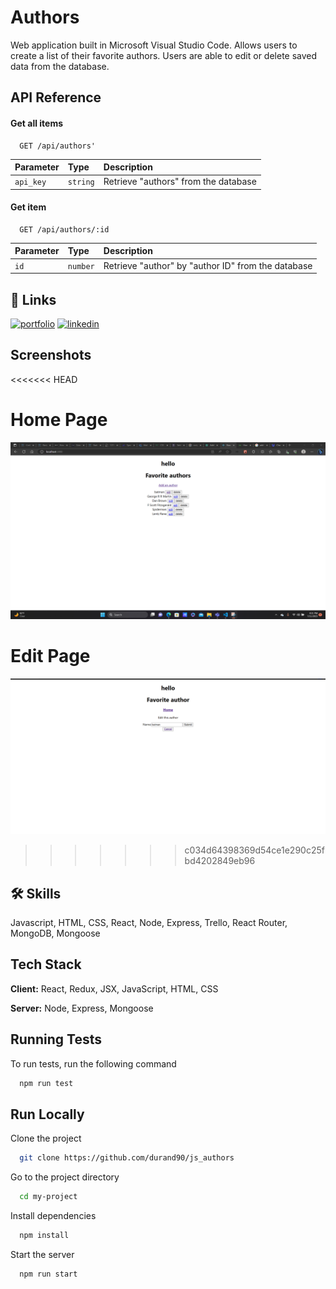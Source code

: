 
# Authors

Web application built in Microsoft Visual Studio Code. Allows users to create a list of their favorite authors. Users are able to edit or delete saved data from the database.


## API Reference

#### Get all items

```http
  GET /api/authors'
```

| Parameter | Type     | Description                |
| :-------- | :------- | :------------------------- |
| `api_key` | `string` | Retrieve "authors" from the database |

#### Get item

```http
  GET /api/authors/:id
```

| Parameter | Type     | Description                       |
| :-------- | :------- | :-------------------------------- |
| `id`      | `number` | Retrieve "author" by "author ID" from the database


## 🔗 Links
[![portfolio](https://img.shields.io/badge/my_portfolio-000?style=for-the-badge&logo=ko-fi&logoColor=white)](https://durand90.github.io/)
[![linkedin](https://img.shields.io/badge/linkedin-0A66C2?style=for-the-badge&logo=linkedin&logoColor=white)](https://www.linkedin.com/in/fanfan-durand/)


## Screenshots

<<<<<<< HEAD

# Home Page

![App Screenshot](images/Screenshot%202023-07-11%20202142.png)

# Edit Page
![App Screenshot](images/Screenshot%202023-07-11%20201801.png)
>>>>>>> c034d64398369d54ce1e290c25fbd4202849eb96



## 🛠 Skills
Javascript, HTML, CSS, React, Node, Express, Trello, React Router, MongoDB, Mongoose


## Tech Stack

**Client:** React, Redux, JSX, JavaScript, HTML, CSS

**Server:** Node, Express, Mongoose


## Running Tests

To run tests, run the following command

```bash
  npm run test
```


## Run Locally

Clone the project

```bash
  git clone https://github.com/durand90/js_authors
```

Go to the project directory

```bash
  cd my-project
```

Install dependencies

```bash
  npm install
```

Start the server

```bash
  npm run start
```

